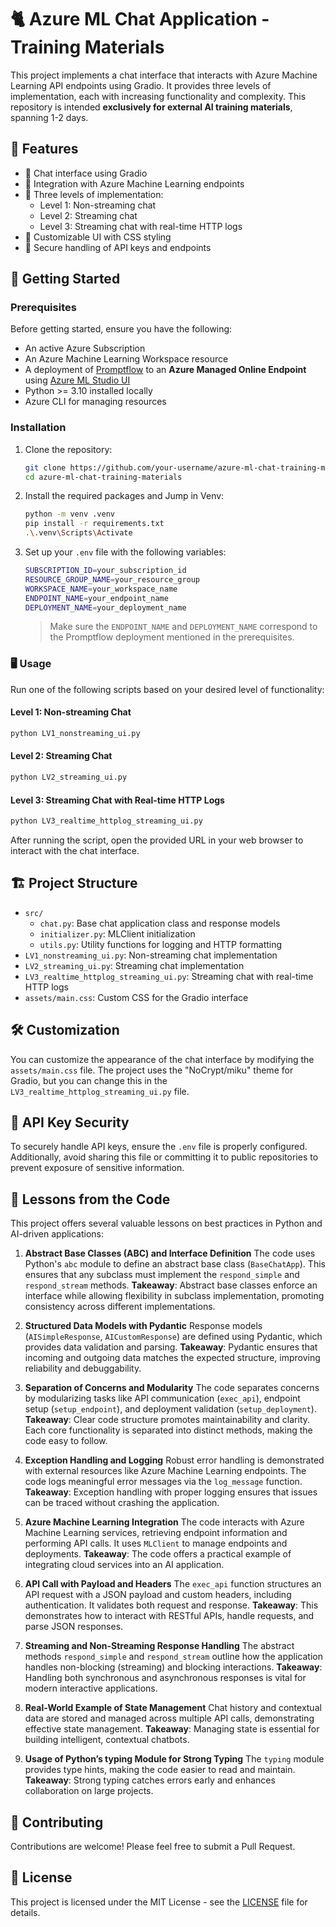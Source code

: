 ﻿# 🐈 Azure ML Chat Application - Training Materials

This project implements a chat interface that interacts with Azure Machine Learning API endpoints using Gradio. It provides three levels of implementation, each with increasing functionality and complexity. This repository is intended **exclusively for external AI training materials**, spanning 1-2 days.

## 🌟 Features

- 🤖 Chat interface using Gradio
- 🔗 Integration with Azure Machine Learning endpoints
- 📡 Three levels of implementation:
  - Level 1: Non-streaming chat
  - Level 2: Streaming chat
  - Level 3: Streaming chat with real-time HTTP logs
- 🎨 Customizable UI with CSS styling
- 🔐 Secure handling of API keys and endpoints

## 🚀 Getting Started

### Prerequisites

Before getting started, ensure you have the following:

- An active Azure Subscription
- An Azure Machine Learning Workspace resource
- A deployment of [Promptflow](https://github.com/microsoft/promptflow/tree/main/examples/flows/chat/chat-with-wikipedia) to an **Azure Managed Online Endpoint** using [Azure ML Studio UI](http://ml.azure.com)
- Python >= 3.10 installed locally
- Azure CLI for managing resources

### Installation

1. Clone the repository:
   ```bash
   git clone https://github.com/your-username/azure-ml-chat-training-materials.git
   cd azure-ml-chat-training-materials
   ```

2. Install the required packages and Jump in Venv:
   ```bash
   python -m venv .venv
   pip install -r requirements.txt
   .\.venv\Scripts\Activate
   ```

3. Set up your `.env` file with the following variables:
   ```bash
   SUBSCRIPTION_ID=your_subscription_id
   RESOURCE_GROUP_NAME=your_resource_group
   WORKSPACE_NAME=your_workspace_name
   ENDPOINT_NAME=your_endpoint_name
   DEPLOYMENT_NAME=your_deployment_name
   ```

    > Make sure the `ENDPOINT_NAME` and `DEPLOYMENT_NAME` correspond to the Promptflow deployment mentioned in the prerequisites.

### 🖥️ Usage

Run one of the following scripts based on your desired level of functionality:

#### Level 1: Non-streaming Chat

```bash
python LV1_nonstreaming_ui.py
```

#### Level 2: Streaming Chat

```bash
python LV2_streaming_ui.py
```

#### Level 3: Streaming Chat with Real-time HTTP Logs

```bash
python LV3_realtime_httplog_streaming_ui.py
```

After running the script, open the provided URL in your web browser to interact with the chat interface.

## 🏗️ Project Structure

- `src/`
  - `chat.py`: Base chat application class and response models
  - `initializer.py`: MLClient initialization
  - `utils.py`: Utility functions for logging and HTTP formatting
- `LV1_nonstreaming_ui.py`: Non-streaming chat implementation
- `LV2_streaming_ui.py`: Streaming chat implementation
- `LV3_realtime_httplog_streaming_ui.py`: Streaming chat with real-time HTTP logs
- `assets/main.css`: Custom CSS for the Gradio interface

## 🛠️ Customization

You can customize the appearance of the chat interface by modifying the `assets/main.css` file. The project uses the "NoCrypt/miku" theme for Gradio, but you can change this in the `LV3_realtime_httplog_streaming_ui.py` file.


## 🔐 API Key Security

To securely handle API keys, ensure the `.env` file is properly configured. Additionally, avoid sharing this file or committing it to public repositories to prevent exposure of sensitive information.

## 📖 Lessons from the Code

This project offers several valuable lessons on best practices in Python and AI-driven applications:

1. **Abstract Base Classes (ABC) and Interface Definition**
   The code uses Python's `abc` module to define an abstract base class (`BaseChatApp`). This ensures that any subclass must implement the `respond_simple` and `respond_stream` methods.
   **Takeaway**: Abstract base classes enforce an interface while allowing flexibility in subclass implementation, promoting consistency across different implementations.

2. **Structured Data Models with Pydantic**
   Response models (`AISimpleResponse`, `AICustomResponse`) are defined using Pydantic, which provides data validation and parsing.
   **Takeaway**: Pydantic ensures that incoming and outgoing data matches the expected structure, improving reliability and debuggability.

3. **Separation of Concerns and Modularity**
   The code separates concerns by modularizing tasks like API communication (`exec_api`), endpoint setup (`setup_endpoint`), and deployment validation (`setup_deployment`).
   **Takeaway**: Clear code structure promotes maintainability and clarity. Each core functionality is separated into distinct methods, making the code easy to follow.

4. **Exception Handling and Logging**
   Robust error handling is demonstrated with external resources like Azure Machine Learning endpoints. The code logs meaningful error messages via the `log_message` function.
   **Takeaway**: Exception handling with proper logging ensures that issues can be traced without crashing the application.

5. **Azure Machine Learning Integration**
   The code interacts with Azure Machine Learning services, retrieving endpoint information and performing API calls. It uses `MLClient` to manage endpoints and deployments.
   **Takeaway**: The code offers a practical example of integrating cloud services into an AI application.

6. **API Call with Payload and Headers**
   The `exec_api` function structures an API request with a JSON payload and custom headers, including authentication. It validates both request and response.
   **Takeaway**: This demonstrates how to interact with RESTful APIs, handle requests, and parse JSON responses.

7. **Streaming and Non-Streaming Response Handling**
   The abstract methods `respond_simple` and `respond_stream` outline how the application handles non-blocking (streaming) and blocking interactions.
   **Takeaway**: Handling both synchronous and asynchronous responses is vital for modern interactive applications.

8. **Real-World Example of State Management**
   Chat history and contextual data are stored and managed across multiple API calls, demonstrating effective state management.
   **Takeaway**: Managing state is essential for building intelligent, contextual chatbots.

9. **Usage of Python’s typing Module for Strong Typing**
   The `typing` module provides type hints, making the code easier to read and maintain.
   **Takeaway**: Strong typing catches errors early and enhances collaboration on large projects.

## 🤝 Contributing

Contributions are welcome! Please feel free to submit a Pull Request.

## 📄 License

This project is licensed under the MIT License - see the [LICENSE](LICENSE) file for details.
